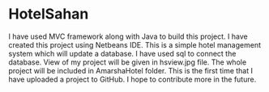 # HotelSahan
I have used MVC framework along with Java to build this  project. I have created this project using Netbeans IDE. This is a simple hotel management system which will update a database. I have used sql to connect the database. View of my project will be given in hsview.jpg file. The whole project will be included in AmarshaHotel folder. This is the first time that I have uploaded a project to GitHub. I hope to contribute more in the future.
